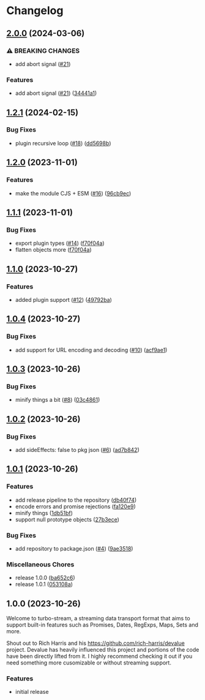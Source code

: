 # Changelog

## [2.0.0](https://github.com/jacob-ebey/turbo-stream/compare/v1.2.1...v2.0.0) (2024-03-06)


### ⚠ BREAKING CHANGES

* add abort signal ([#21](https://github.com/jacob-ebey/turbo-stream/issues/21))

### Features

* add abort signal ([#21](https://github.com/jacob-ebey/turbo-stream/issues/21)) ([34441a1](https://github.com/jacob-ebey/turbo-stream/commit/34441a1f6c405e9e27f3538764e45072e06fd6bf))

## [1.2.1](https://github.com/jacob-ebey/turbo-stream/compare/v1.2.0...v1.2.1) (2024-02-15)


### Bug Fixes

* plugin recursive loop ([#18](https://github.com/jacob-ebey/turbo-stream/issues/18)) ([dd5698b](https://github.com/jacob-ebey/turbo-stream/pull/18/commits/dd5698b15250a14cfd503d7948e26d562d7933d0))

## [1.2.0](https://github.com/jacob-ebey/turbo-stream/compare/v1.1.1...v1.2.0) (2023-11-01)


### Features

* make the module CJS + ESM ([#16](https://github.com/jacob-ebey/turbo-stream/issues/16)) ([96cb9ec](https://github.com/jacob-ebey/turbo-stream/commit/96cb9ec95a9ad62deda9117a22edf73db4408359))

## [1.1.1](https://github.com/jacob-ebey/turbo-stream/compare/v1.1.0...v1.1.1) (2023-11-01)


### Bug Fixes

* export plugin types ([#14](https://github.com/jacob-ebey/turbo-stream/issues/14)) ([f70f04a](https://github.com/jacob-ebey/turbo-stream/commit/f70f04a51e0296b70589469fdb20a1415cf00923))
* flatten objects more ([f70f04a](https://github.com/jacob-ebey/turbo-stream/commit/f70f04a51e0296b70589469fdb20a1415cf00923))

## [1.1.0](https://github.com/jacob-ebey/turbo-stream/compare/v1.0.4...v1.1.0) (2023-10-27)


### Features

* added plugin support ([#12](https://github.com/jacob-ebey/turbo-stream/issues/12)) ([49792ba](https://github.com/jacob-ebey/turbo-stream/commit/49792ba6161128f9f93bdc4237e9a0a59da1b5dd))

## [1.0.4](https://github.com/jacob-ebey/turbo-stream/compare/v1.0.3...v1.0.4) (2023-10-27)


### Bug Fixes

* add support for URL encoding and decoding ([#10](https://github.com/jacob-ebey/turbo-stream/issues/10)) ([acf9ae1](https://github.com/jacob-ebey/turbo-stream/commit/acf9ae1a2274a9289b4cf8962a9909e22abfbbe7))

## [1.0.3](https://github.com/jacob-ebey/turbo-stream/compare/v1.0.2...v1.0.3) (2023-10-26)


### Bug Fixes

* minify things a bit ([#8](https://github.com/jacob-ebey/turbo-stream/issues/8)) ([03c4861](https://github.com/jacob-ebey/turbo-stream/commit/03c4861c5713e26a5641cdd2d6db888711d3f963))

## [1.0.2](https://github.com/jacob-ebey/turbo-stream/compare/v1.0.1...v1.0.2) (2023-10-26)


### Bug Fixes

* add sideEffects: false to pkg json ([#6](https://github.com/jacob-ebey/turbo-stream/issues/6)) ([ad7b842](https://github.com/jacob-ebey/turbo-stream/commit/ad7b842fcfef7e002fec5e42124b48eeeb8113cf))

## [1.0.1](https://github.com/jacob-ebey/turbo-stream/compare/v1.0.0...v1.0.1) (2023-10-26)


### Features

* add release pipeline to the repository ([db40f74](https://github.com/jacob-ebey/turbo-stream/commit/db40f74585a5c412dbefbe97cda725b6718bb502))
* encode errors and promise rejections ([fa120e9](https://github.com/jacob-ebey/turbo-stream/commit/fa120e9e4f6828b5ff3ad909064d2ae43e95f32a))
* minify things ([1db51bf](https://github.com/jacob-ebey/turbo-stream/commit/1db51bf8ecf3e854fd5b49b1afe44627a965bdac))
* support null prototype objects ([27b3ece](https://github.com/jacob-ebey/turbo-stream/commit/27b3ece14d8f58c56b44a187851848f716de3876))


### Bug Fixes

* add repository to package.json ([#4](https://github.com/jacob-ebey/turbo-stream/issues/4)) ([9ae3518](https://github.com/jacob-ebey/turbo-stream/commit/9ae35180da01025e6dbaf1d3e16d1c10cc9ab043))


### Miscellaneous Chores

* release 1.0.0 ([ba652c6](https://github.com/jacob-ebey/turbo-stream/commit/ba652c6d91fdaa1c3cbc1c06800703c308fe77a4))
* release 1.0.1 ([053108a](https://github.com/jacob-ebey/turbo-stream/commit/053108a6e02f1263b0c580f572c082758451a9f9))

## 1.0.0 (2023-10-26)

Welcome to turbo-stream, a streaming data transport format that aims to support built-in features such as Promises, Dates, RegExps, Maps, Sets and more.

Shout out to Rich Harris and his https://github.com/rich-harris/devalue project. Devalue has heavily influenced this project and portions
of the code have been directly lifted from it. I highly recommend checking it out if you need something more cusomizable or without streaming support.

### Features

* initial release
